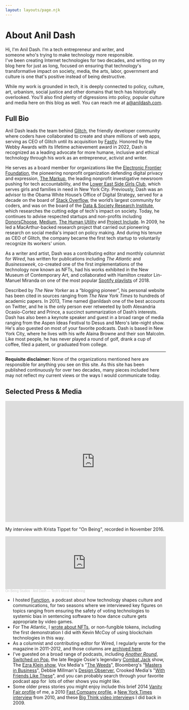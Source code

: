 ```yaml
---
layout: layouts/page.njk
---
```


# About Anil Dash

  <figure class="feature-pic" style="float:right;">
  <div class="feature-pic-image" style="background-image: url(https://cdn.glitch.global/c4e475b2-a54e-47e0-973c-ed0bd1b46262/anildash-2022.png?v=1669512851303);"> </div>
  </figure>


Hi, I'm Anil Dash. I’m a tech entrepreneur and writer, and someone who's trying to make technology more responsible. I've been creating Internet technologies for two decades, and writing on my blog here for just as long, focused on ensuring that technology's transformative impact on society, media, the arts, labor, government and culture is one that's positive instead of being destructive.

While my work is grounded in tech, it is deeply connected to policy, culture, art, urbanism, social justice and other domains that tech has historically overlooked. You'll also find plenty of digressions into policy, popular culture and media here on this blog as well. You can reach me at [a@anildash.com](mailto:a@anildash.com).

## Full Bio

Anil Dash leads the team behind [Glitch](https://glitch.com/), the friendly developer community where coders have collaborated to create and share millions of web apps, serving as CEO of Glitch until its acquisition by [Fastly](https://fastly.com/). Honored by the Webby Awards with its lifetime achievement award in 2022, Dash is recognized as a leading advocate for more humane, inclusive and ethical technology through his work as an entrepreneur, activist and writer.

He serves as a board member for organizations like the [Electronic Frontier Foundation](https://eff.org), the pioneering nonprofit organization defending digital privacy and expression, [The Markup](https://themarkup.org/), the leading nonprofit investigative newsroom pushing for tech accountability, and the [Lower East Side Girls Club](https://girlsclub.org/), which serves girls and families in need in New York City. Previously, Dash was an advisor to the Obama White House’s Office of Digital Strategy, served for a decade on the board of [Stack Overflow](https://stackoverflow.com), the world’s largest community for coders, and was on the board of the [Data & Society Research Institute](https://datasociety.org/), which researches the cutting edge of tech's impact on society. Today, he continues to advise respected startups and non-profits including [DonorsChoose](https://donorschoose.org/), [Medium](https://medium.com/), [The Human Utility](https://www.detroitwaterproject.org) and [Project Include](https://projectinclude.org). In 2009, he led a MacArthur-backed research project that carried out pioneering research on social media's impact on policy making. And during his tenure as CEO of Glitch, the company became the first tech startup to voluntarily recognize its workers' union.

As a writer and artist, Dash was a contributing editor and monthly columnist for _Wired_, has written for publications including _The Atlantic_ and _Businessweek_, co-created one of the first implementations of the technology now known as NFTs, had his works exhibited in the New Museum of Contemporary Art, and collaborated with Hamilton creator Lin-Manuel Miranda on one of the most popular [Spotify playlists](https://artists.spotify.com/blog/how-lin-manuel-miranda-and-anil-dash-turned-a-bruno-mars-song-into-a) of 2018.

Described by _The New Yorker_ as a “blogging pioneer”, his personal website has been cited in sources ranging from _The New York Times_ to hundreds of academic papers. In 2013, Time named @anildash one of the best accounts on Twitter, and he is the only person ever retweeted by both Alexandria Ocasio-Cortez and Prince, a succinct summarization of Dash’s interests. Dash has also been a keynote speaker and guest in a broad range of media ranging from the Aspen Ideas Festival to Desus and Mero's late-night show. He's also guested on most of your favorite podcasts.
Dash is based in New York City, where he lives with his wife Alaina Browne and their son Malcolm. Like most people, he has never played a round of golf, drank a cup of coffee, filed a patent, or graduated from college.

<!--
---

## What I Do:

### ![Glitch](__GHOST_URL__/content/images/2021/08/glitch-2020.png)

[Glitch](https://glitch.com/) is the easiest way for developers to quickly create web apps or sites, supported by a friendly community of fellow coders. Glitch's groundbreaking development tools have reinvented modern coding, allowing millions of creators of every skill level to collaborate in real-time and enabling the community to create millions of apps for work and for fun.

Glitch was acquired by [Fastly](https://fastly.com/) in 2022, and is now part of Fastly's global developer engagement team.

### anildash.com

I’ve been writing and publishing this personal blog (formerly dashes.com) continuously since 1999. With millions of words published in its nearly two-decade history, this is one of the few personal blogs that’s been quoted in sources ranging from the New York Times to the BBC to TMZ as well as hundreds of academic citations. This site was a Webby honoree in 2010 in the Personal Blog category, and has always tried to cover my recurring obsessions of technology, pop culture, and society.


---

## Board Member

### The Electronic Frontier Foundation

The [EFF](https://eff.org/) is the leading nonprofit organization defending civil liberties in the digital world, focused on protecting digital privacy, free speech, and innovation. I joined the board in 2020.

### The Markup

[The Markup](https://themarkup.org/) is the most respected independent media outlet focused on driving accountability for the ways our social institutions make use of technology. A pioneering nonprofit newsroom, The Markup is led by journalists who offer a unique view into the ways technology is impacting our daily lives.

### The Lower East Side Girls Club

The [Lower East Side Girls Club](https://girlsclub.org/) provides innovative, community-based programs and services for girls and young women in my own neighborhood of the Lower East Side, helping break the cycle of local poverty by training the next generation of ethical, entrepreneurial and environmental leaders. I joined the board in 2015.

## Advisor

### DonorsChoose

I’m a member of the National Advisory Council of respected educational nonprofit [DonorsChoose](https://donorschoose.org/), which pioneered crowdfunding on the Internet to support teachers and classrooms across America.

### The Human Utility

I advise [The Human Utility](https://humanutility.org) (formerly the Detroit Water Project), which does the vital work of supporting water security for communities in need through direct financial support for families that need running water, and by challenging municipalities to better serve their constituents.

### Medium

[Medium](https://medium.com/) is one of the most influential and broadly-read publishing platforms on the Internet today. I advise the company as it advances the state of the art in open web publishing and sustainable digital publishing.

### Project Include

[Project Include](https://projectinclude.org/) is one of the most respected and most visible efforts to systemically improve inclusion and diversity in the technology industry, and I help advise on how the organization can bring specific, focused, actionable resources to the tech world.

-->

---

**Requisite disclaimer:** None of the organizations mentioned here are responsible for anything you see on this site. As this site has been published continuously for over two decades, many pieces included here may not reflect my current views or the ways I would communicate today.

## Selected Press & Media

<iframe width="560" height="380" src="https://www.youtube-nocookie.com/embed/videoseries?list=PLEF028F75ACC5D741" title="YouTube video player" frameborder="0" allow="accelerometer; autoplay; clipboard-write; encrypted-media; gyroscope; picture-in-picture" allowfullscreen></iframe>


My interview with Krista Tippet for "On Being", recorded in November 2016.

<iframe width="100%" height="166" scrolling="no" frameborder="no" allow="autoplay" src="https://w.soundcloud.com/player/?url=https%3A//api.soundcloud.com/tracks/302376062&color=%23800080&auto_play=false&hide_related=false&show_comments=true&show_user=true&show_reposts=false&show_teaser=true"></iframe><div style="font-size: 10px; color: #cccccc;line-break: anywhere;word-break: normal;overflow: hidden;white-space: nowrap;text-overflow: ellipsis; font-family: Interstate,Lucida Grande,Lucida Sans Unicode,Lucida Sans,Garuda,Verdana,Tahoma,sans-serif;font-weight: 100;"><a href="https://soundcloud.com/onbeing" title="On Being Studios" target="_blank" style="color: #cccccc; text-decoration: none;">On Being Studios</a> · <a href="https://soundcloud.com/onbeing/anil-dash-techs-moral-reckoning" title="Anil Dash — Tech’s Moral Reckoning" target="_blank" style="color: #cccccc; text-decoration: none;">Anil Dash — Tech’s Moral Reckoning</a></div>


- I hosted [Function](https://blog.glitch.com/podcasts/function), a podcast about how technology shapes culture and communications, for two seasons where we interviewed key figures on topics ranging from ensuring the safety of voting technologies to systemic bias in sentencing software to how dance culture gets appropriate by video games.
- For The Atlantic, I [wrote about NFTs](https://www.theatlantic.com/ideas/archive/2021/04/nfts-werent-supposed-end-like/618488/), or non-fungible tokens, including the first demonstration I did with Kevin McCoy of using blockchain technologies in this way.
- As a columnist and contributing editor for Wired, I regularly wrote for the magazine in 2011-2012, and those columns are [archived here](https://www.wired.com/author/anil-dash/).
- I've guested on a broad range of podcasts, including *[Another Round](https://www.buzzfeednews.com/article/anotherround/another-round-episode-39-the-betrayer-of-the-patriarchy)*, [Switched on Pop](https://switchedonpop.com/episodes/why-u-love-2-listen-2-prince-with-anil-dash), the late Reggie Ossie's legendary [Combat Jack](https://soundcloud.com/thecombatjackshow/the-anil-dash-episode) show, The [Ezra Klein show](https://www.youtube.com/watch?v=-lupS5SkSk0), Vox Media's "[The Weeds](https://www.stitcher.com/show/voxs-the-weeds/episode/the-internet-we-lost-65143313)", Bloomberg's "[Masters in Business](https://www.bloomberg.com/opinion/articles/2018-01-02/-making-the-tech-world-more-humane-and-ethical)", Debbie Millman's [Design Observer](https://designobserver.com/feature/anil-dash/39499), Crooked Media's "[With Friends Like These](https://crooked.com/podcast/surprised-you-called-me-a-feminist/)", and you can probably search through your favorite podcast app for  lots of other shows you might like.
- Some older press stories you might enjoy include this brief 2014 [Vanity Fair profile](https://www.vanityfair.com/news/daily-news/2014/11/twitter-anil-dash) of me, a 2010 [Fast Company profile](https://www.fastcompany.com/1514472/how-anil-dash-applies-lessons-web-20-government), a [New York Times interview](http://bits.blogs.nytimes.com/2010/01/13/one-to-one-anil-dash-of-expert-labs-and-six-apart/) from 2010, and these [Big Think video interview](https://bigthink.com/u/anildash)s I did back in 2009.
